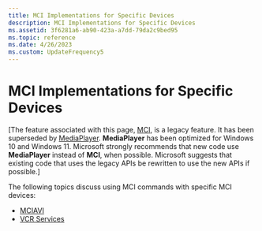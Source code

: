 ```yaml
---
title: MCI Implementations for Specific Devices
description: MCI Implementations for Specific Devices
ms.assetid: 3f6281a6-ab90-423a-a7dd-79da2c9bed95
ms.topic: reference
ms.date: 4/26/2023
ms.custom: UpdateFrequency5
---
```


# MCI Implementations for Specific Devices

\[The feature associated with this page, [MCI](/windows/win32/multimedia/mci), is a legacy feature. It has been superseded by [MediaPlayer](/uwp/api/Windows.Media.Playback.MediaPlayer). **MediaPlayer** has been optimized for Windows 10 and Windows 11. Microsoft strongly recommends that new code use **MediaPlayer** instead of **MCI**, when possible. Microsoft suggests that existing code that uses the legacy APIs be rewritten to use the new APIs if possible.\]

The following topics discuss using MCI commands with specific MCI devices:

-   [MCIAVI](mciavi.md)
-   [VCR Services](vcr-services.md)

 

 




